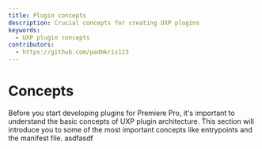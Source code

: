 ```yaml
---
title: Plugin concepts
description: Crucial concepts for creating UXP plugins
keywords:
  - UXP plugin concepts
contributors:
  - https://github.com/padmkris123
---
```


# Concepts

Before you start developing plugins for Premiere Pro, it's important to understand the basic concepts of UXP plugin architecture. This section will introduce you to some of the most important concepts like entrypoints and the manifest file.
asdfasdf